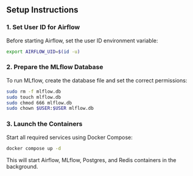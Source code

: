 ## Setup Instructions

### 1. Set User ID for Airflow

Before starting Airflow, set the user ID environment variable:

```sh
export AIRFLOW_UID=$(id -u)
```

### 2. Prepare the MLflow Database

To run MLflow, create the database file and set the correct permissions:

```sh
sudo rm -f mlflow.db
sudo touch mlflow.db
sudo chmod 666 mlflow.db
sudo chown $USER:$USER mlflow.db
```

### 3. Launch the Containers

Start all required services using Docker Compose:

```sh
docker compose up -d
```

This will start Airflow, MLflow, Postgres, and Redis containers in the background.